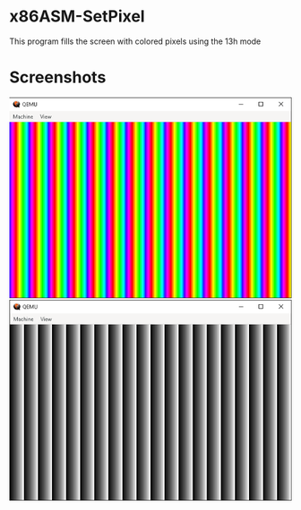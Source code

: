 # x86ASM-SetPixel
This program fills the screen with colored pixels using the 13h mode
# Screenshots
![GitHub Logo](Screenshots/Screenshot.png)
![GitHub Logo](Screenshots/Screenshot_2.png)
